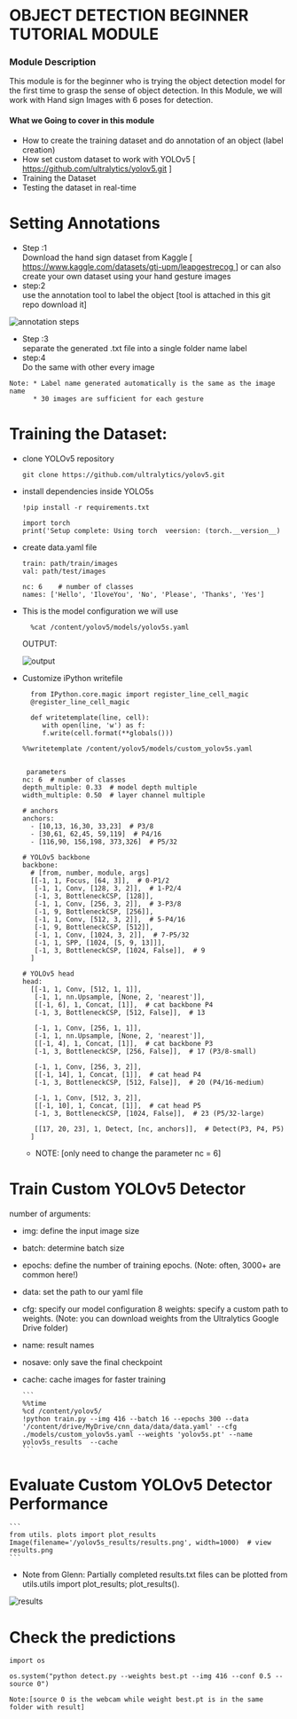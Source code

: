 # OBJECT DETECTION BEGINNER TUTORIAL MODULE

<div>
    <h3> Module Description </h3>
        <p>This module is for the beginner who is trying the object detection model for the first time to grasp the sense of object detection.
        In this Module, we will work with Hand sign Images with 6 poses for detection.</p>
         <h4> What we Going to cover in this module </h4>
                <ul>
                      <li>How to create the training dataset and do annotation of an object (label creation)</li>
                      <li>How set custom dataset to work with YOLOv5    [<a href> https://github.com/ultralytics/yolov5.git</a> ]</li>
                      <li>Training the Dataset </li>
                      <li>Testing the dataset in real-time </li>
                </ul>
</div>


# Setting Annotations


<div>
    <ul>
        <li>Step :1 </li>
        Download the hand sign dataset from Kaggle [<a href> https://www.kaggle.com/datasets/gti-upm/leapgestrecog </a>] or can also create your own dataset using your hand gesture images
        <li>step:2</li>
        use the annotation tool to label the object [tool is attached in this git repo download it]
    </ul>
</div>

![annotation steps](https://github.com/MANOJ-S-NEGI/Object_detection_with_YOLOV5/assets/99602627/b01e4496-64bb-469e-b818-e09dafc29567)



<div>
    <ul>
        <li>Step :3 </li>
        separate the generated .txt file into a single folder name label 
        <li>step:4</li>
        Do the same with other every image 
    </ul>
</div>

```
Note: * Label name generated automatically is the same as the image name
      * 30 images are sufficient for each gesture 
```

# Training the Dataset:

* clone YOLOv5 repository
  ```
  git clone https://github.com/ultralytics/yolov5.git
  ```
* install dependencies inside YOLO5s
    ```
    !pip install -r requirements.txt
    
    import torch
    print('Setup complete: Using torch  veersion: (torch.__version__)
    ```
* create data.yaml file
    ```
    train: path/train/images
    val: path/test/images
    
    nc: 6    # number of classes
    names: ['Hello', 'IloveYou', 'No', 'Please', 'Thanks', 'Yes']
    ```
  
* This is the model configuration we will use
    ```
      %cat /content/yolov5/models/yolov5s.yaml
    ```
    OUTPUT:
  
    ![output](https://github.com/MANOJ-S-NEGI/Object_detection_with_YOLOV5/assets/99602627/86014df8-b643-4405-a65b-30507aa719ae)




* Customize iPython writefile
  ```
    from IPython.core.magic import register_line_cell_magic
    @register_line_cell_magic
      
    def writetemplate(line, cell):
       with open(line, 'w') as f:
       f.write(cell.format(**globals()))
  ```
    ```
    %%writetemplate /content/yolov5/models/custom_yolov5s.yaml


     parameters
    nc: 6  # number of classes
    depth_multiple: 0.33  # model depth multiple
    width_multiple: 0.50  # layer channel multiple
    
    # anchors
    anchors:
      - [10,13, 16,30, 33,23]  # P3/8
      - [30,61, 62,45, 59,119]  # P4/16
      - [116,90, 156,198, 373,326]  # P5/32
    
    # YOLOv5 backbone
    backbone:
      # [from, number, module, args]
      [[-1, 1, Focus, [64, 3]],  # 0-P1/2
       [-1, 1, Conv, [128, 3, 2]],  # 1-P2/4
       [-1, 3, BottleneckCSP, [128]],
       [-1, 1, Conv, [256, 3, 2]],  # 3-P3/8
       [-1, 9, BottleneckCSP, [256]],
       [-1, 1, Conv, [512, 3, 2]],  # 5-P4/16
       [-1, 9, BottleneckCSP, [512]],
       [-1, 1, Conv, [1024, 3, 2]],  # 7-P5/32
       [-1, 1, SPP, [1024, [5, 9, 13]]],
       [-1, 3, BottleneckCSP, [1024, False]],  # 9
      ]
    
    # YOLOv5 head
    head:
      [[-1, 1, Conv, [512, 1, 1]],
       [-1, 1, nn.Upsample, [None, 2, 'nearest']],
       [[-1, 6], 1, Concat, [1]],  # cat backbone P4
       [-1, 3, BottleneckCSP, [512, False]],  # 13
    
       [-1, 1, Conv, [256, 1, 1]],
       [-1, 1, nn.Upsample, [None, 2, 'nearest']],
       [[-1, 4], 1, Concat, [1]],  # cat backbone P3
       [-1, 3, BottleneckCSP, [256, False]],  # 17 (P3/8-small)
    
       [-1, 1, Conv, [256, 3, 2]],
       [[-1, 14], 1, Concat, [1]],  # cat head P4
       [-1, 3, BottleneckCSP, [512, False]],  # 20 (P4/16-medium)
    
       [-1, 1, Conv, [512, 3, 2]],
       [[-1, 10], 1, Concat, [1]],  # cat head P5
       [-1, 3, BottleneckCSP, [1024, False]],  # 23 (P5/32-large)
    
       [[17, 20, 23], 1, Detect, [nc, anchors]],  # Detect(P3, P4, P5)
      ]
    ```
    * NOTE: [only need to change the parameter nc = 6]
 
# Train Custom YOLOv5 Detector
number of arguments:

* img: define the input image size
* batch: determine batch size
* epochs: define the number of training epochs. (Note: often, 3000+ are common here!)
* data: set the path to our yaml file
* cfg: specify our model configuration 8 weights: specify a custom path to weights. (Note: you can download weights from the Ultralytics Google Drive folder)
* name: result names
* nosave: only save the final checkpoint
* cache: cache images for faster training

      ```
      %%time
      %cd /content/yolov5/
      !python train.py --img 416 --batch 16 --epochs 300 --data '/content/drive/MyDrive/cnn_data/data/data.yaml' --cfg ./models/custom_yolov5s.yaml --weights 'yolov5s.pt' --name yolov5s_results  --cache
      ```
# Evaluate Custom YOLOv5 Detector Performance
    ```
    from utils. plots import plot_results 
    Image(filename='/yolov5s_results/results.png', width=1000)  # view results.png
    ```
* Note from Glenn: Partially completed results.txt files can be plotted from utils.utils import plot_results; plot_results().
    
![results](https://github.com/MANOJ-S-NEGI/Object_detection_with_YOLOV5/assets/99602627/c3dbf6d6-bb46-4227-9bfa-e471a30c6429)

# Check the predictions
```
import os

os.system("python detect.py --weights best.pt --img 416 --conf 0.5 --source 0")

Note:[source 0 is the webcam while weight best.pt is in the same folder with result]
```
